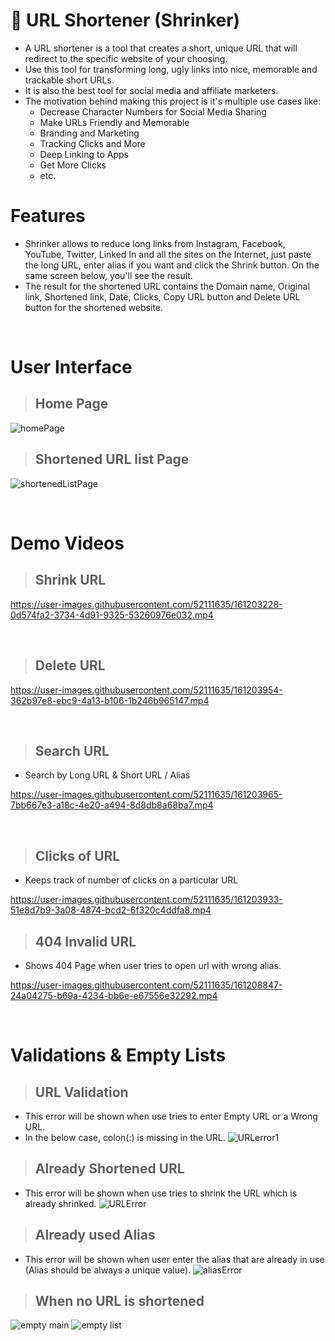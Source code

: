 # 🌈 URL Shortener (Shrinker)
- A URL shortener is a tool that creates a short, unique URL that will redirect to the specific website of your choosing.
- Use this tool for transforming long, ugly links into nice, memorable and trackable short URLs.
- It is also the best tool for social media and affiliate marketers.
- The motivation behind making this project is it's multiple use cases like:
  - Decrease Character Numbers for Social Media Sharing
  - Make URLs Friendly and Memorable
  - Branding and Marketing
  - Tracking Clicks and More
  - Deep Linking to Apps
  - Get More Clicks
  - etc.

# Features
- Shrinker allows to reduce long links from Instagram, Facebook, YouTube, Twitter, Linked In and all the sites on the Internet, just paste the long URL, enter alias if you want and click the Shrink button. On the same screen below, you'll see the result.
- The result for the shortened URL contains the Domain name, Original link, Shortened link, Date, Clicks, Copy URL button and Delete URL button for the shortened website.
<br />

# User Interface
> ## Home Page
![homePage](https://user-images.githubusercontent.com/52111635/161202679-740e1eed-d317-42aa-add8-a464a03ea88c.png)

> ## Shortened URL list Page
![shortenedListPage](https://user-images.githubusercontent.com/52111635/161202776-8ebeceb4-9200-490d-8e39-65410074dcc1.png)

<br />

# Demo Videos
> ## Shrink URL
https://user-images.githubusercontent.com/52111635/161203228-0d574fa2-3734-4d91-9325-53260976e032.mp4

<br />

> ## Delete URL
https://user-images.githubusercontent.com/52111635/161203954-362b97e8-ebc9-4a13-b106-1b246b965147.mp4

<br />

> ## Search URL
- Search by Long URL & Short URL / Alias

https://user-images.githubusercontent.com/52111635/161203965-7bb667e3-a18c-4e20-a494-8d8db8a68ba7.mp4

<br />

> ## Clicks of URL
- Keeps track of number of clicks on a particular URL

https://user-images.githubusercontent.com/52111635/161203933-51e8d7b9-3a08-4874-bcd2-6f320c4ddfa8.mp4

> ## 404 Invalid URL
- Shows 404 Page when user tries to open url with wrong alias.

https://user-images.githubusercontent.com/52111635/161208847-24a04275-b69a-4234-bb6e-e67556e32292.mp4

<br />

# Validations & Empty Lists
> ## URL Validation
- This error will be shown when use tries to enter Empty URL or a Wrong URL.
- In the below case, colon(:) is missing in the URL.
![URLerror1](https://user-images.githubusercontent.com/52111635/161209605-2b0824ab-d376-418c-b6b0-91c96af7ca94.png)

> ## Already Shortened URL
- This error will be shown when use tries to shrink the URL which is already shrinked.
![URLError](https://user-images.githubusercontent.com/52111635/161209600-22126f4f-ebad-4388-bb12-661b5fdc2f99.png)

> ## Already used Alias
- This error will be shown when user enter the alias that are already in use (Alias should be always a unique value).
![aliasError](https://user-images.githubusercontent.com/52111635/161209583-e60ba881-9f2b-42c2-b1f4-854807a56f12.png)

> ## When no URL is shortened
![empty main](https://user-images.githubusercontent.com/52111635/161209596-6051038e-a4fe-40fa-8c99-a7ce3a83f061.png)
![empty list](https://user-images.githubusercontent.com/52111635/161209595-2b39c5f0-8033-4207-aa4c-9bdfa18a8941.png)
